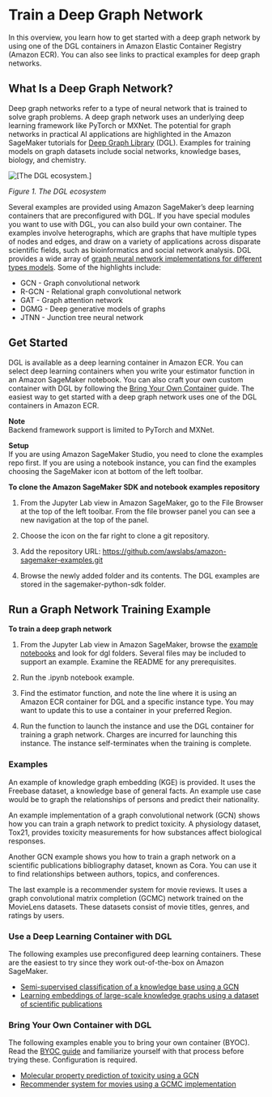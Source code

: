 # Train a Deep Graph Network<a name="deep-graph-library"></a>

 In this overview, you learn how to get started with a deep graph network by using one of the DGL containers in Amazon Elastic Container Registry \(Amazon ECR\)\. You can also see links to practical examples for deep graph networks\. 

## What Is a Deep Graph Network?<a name="deep-graph-library-what-is"></a>

 Deep graph networks refer to a type of neural network that is trained to solve graph problems\. A deep graph network uses an underlying deep learning framework like PyTorch or MXNet\. The potential for graph networks in practical AI applications are highlighted in the Amazon SageMaker tutorials for [Deep Graph Library](https://www.dgl.ai/) \(DGL\)\. Examples for training models on graph datasets include social networks, knowledge bases, biology, and chemistry\. 

 ![\[The DGL ecosystem.\]](http://docs.aws.amazon.com/sagemaker/latest/dg/images/dgl_white_background_bold.png) 

 *Figure 1\. The DGL ecosystem* 

Several examples are provided using Amazon SageMaker’s deep learning containers that are preconfigured with DGL\. If you have special modules you want to use with DGL, you can also build your own container\. The examples involve heterographs, which are graphs that have multiple types of nodes and edges, and draw on a variety of applications across disparate scientific fields, such as bioinformatics and social network analysis\. DGL provides a wide array of [graph neural network implementations for different types models](https://docs.dgl.ai/tutorials/models/index.html)\. Some of the highlights include: 
+ GCN \- Graph convolutional network 
+ R\-GCN \- Relational graph convolutional network 
+ GAT \- Graph attention network 
+ DGMG \- Deep generative models of graphs 
+ JTNN \- Junction tree neural network 

## Get Started<a name="deep-graph-library-get-started"></a>

DGL is available as a deep learning container in Amazon ECR\. You can select deep learning containers when you write your estimator function in an Amazon SageMaker notebook\. You can also craft your own custom container with DGL by following the [Bring Your Own Container](https://docs.aws.amazon.com/sagemaker/latest/dg/your-algorithms.html) guide\. The easiest way to get started with a deep graph network uses one of the DGL containers in Amazon ECR\.  

**Note**  
 Backend framework support is limited to PyTorch and MXNet\. 

**Setup**  
If you are using Amazon SageMaker Studio, you need to clone the examples repo first\. If you are using a notebook instance, you can find the examples choosing the SageMaker icon at bottom of the left toolbar\. 

**To clone the Amazon SageMaker SDK and notebook examples repository**

1. From the Jupyter Lab view in Amazon SageMaker, go to the File Browser at the top of the left toolbar\. From the file browser panel you can see a new navigation at the top of the panel\. 

1. Choose the icon on the far right to clone a git repository\. 

1. Add the repository URL: [https://github\.com/awslabs/amazon\-sagemaker\-examples\.git](https://github.com/awslabs/amazon-sagemaker-examples.git) 

1. Browse the newly added folder and its contents\. The DGL examples are stored in the sagemaker\-python\-sdk folder\. 

## Run a Graph Network Training Example<a name="deep-graph-library-run-a-graph-network-training-example"></a>

**To train a deep graph network**

1. From the Jupyter Lab view in Amazon SageMaker, browse the [example notebooks](https://github.com/awslabs/amazon-sagemaker-examples/tree/master/sagemaker-python-sdk) and look for dgl folders\. Several files may be included to support an example\. Examine the README for any prerequisites\. 

1. Run the \.ipynb notebook example\.  

1. Find the estimator function, and note the line where it is using an Amazon ECR container for DGL and a specific instance type\. You may want to update this to use a container in your preferred Region\. 

1. Run the function to launch the instance and use the DGL container for training a graph network\. Charges are incurred for launching this instance\. The instance self\-terminates when the training is complete\. 

### Examples<a name="deep-graph-library-examples"></a>

 An example of knowledge graph embedding \(KGE\) is provided\. It uses the Freebase dataset, a knowledge base of general facts\. An example use case would be to graph the relationships of persons and predict their nationality\.  

 An example implementation of a graph convolutional network \(GCN\) shows how you can train a graph network to predict toxicity\. A physiology dataset, Tox21, provides toxicity measurements for how substances affect biological responses\.  

 Another GCN example shows you how to train a graph network on a scientific publications bibliography dataset, known as Cora\. You can use it to find relationships between authors, topics, and conferences\. 

 The last example is a recommender system for movie reviews\. It uses a graph convolutional matrix completion \(GCMC\) network trained on the MovieLens datasets\. These datasets consist of movie titles, genres, and ratings by users\. 

### Use a Deep Learning Container with DGL<a name="deep-graph-library-deep-learning-container"></a>

 The following examples use preconfigured deep learning containers\. These are the easiest to try since they work out\-of\-the\-box on Amazon SageMaker\. 
+ [Semi\-supervised classification of a knowledge base using a GCN](https://github.com/awslabs/amazon-sagemaker-examples/tree/master/sagemaker-python-sdk/dgl_gcn) 
+ [Learning embeddings of large\-scale knowledge graphs using a dataset of scientific publications](https://github.com/awslabs/amazon-sagemaker-examples/tree/master/sagemaker-python-sdk/dgl_kge)  

### Bring Your Own Container with DGL<a name="deep-graph-library-bring-your-own-container"></a>

The following examples enable you to bring your own container \(BYOC\)\. Read the [BYOC guide](https://docs.aws.amazon.com/sagemaker/latest/dg/your-algorithms.html) and familiarize yourself with that process before trying these\. Configuration is required\. 
+ [Molecular property prediction of toxicity using a GCN](https://github.com/awslabs/amazon-sagemaker-examples/tree/master/sagemaker-python-sdk/dgl_gcn_tox21) 
+ [Recommender system for movies using a GCMC implementation](https://github.com/awslabs/amazon-sagemaker-examples/tree/master/sagemaker-python-sdk/dgl_gcmc) 